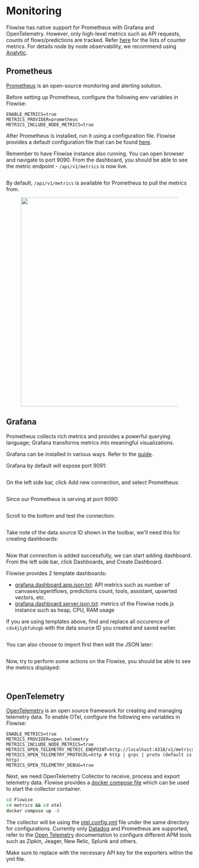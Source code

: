 # Monitoring

Flowise has native support for Prometheus with Grafana and OpenTelemetry. However, only high-level metrics such as API requests, counts of flows/predictions are tracked. Refer [here](https://github.com/FlowiseAI/Flowise/blob/main/packages/flowise-server/src/Interface.Metrics.ts#L13) for the lists of counter metrics. For details node by node observability, we recommend using [Analytic](broken-reference).

## Prometheus

[Prometheus](https://prometheus.io/) is an open-source monitoring and alerting solution.

Before setting up Prometheus, configure the following env variables in Flowise:

```properties
ENABLE_METRICS=true
METRICS_PROVIDER=prometheus
METRICS_INCLUDE_NODE_METRICS=true
```

After Prometheus is installed, run it using a configuration file. Flowise provides a default configuration file that can be found [here](https://github.com/FlowiseAI/Flowise/blob/main/metrics/prometheus/prometheus.config.yml).

Remember to have Flowise instance also running. You can open browser and navigate to port 9090. From the dashboard, you should be able to see the metric endpoint - `/api/v1/metrics` is now live.

<figure><img src="../.gitbook/assets/image (178).png" alt=""><figcaption></figcaption></figure>

By default, `/api/v1/metrics` is available for Prometheus to pull the metrics from.

<figure><img src="../.gitbook/assets/image (177).png" alt="" width="563"><figcaption></figcaption></figure>

## Grafana

Prometheus collects rich metrics and provides a powerful querying language; Grafana transforms metrics into meaningful visualizations.

Grafana can be installed in various ways. Refer to the [guide](https://grafana.com/docs/grafana/latest/setup-grafana/installation/).

Grafana by default will expose port 9091:

<figure><img src="../.gitbook/assets/image (179).png" alt=""><figcaption></figcaption></figure>

On the left side bar, click Add new connection, and select Prometheus:

<figure><img src="../.gitbook/assets/image (180).png" alt=""><figcaption></figcaption></figure>

Since our Prometheus is serving at port 9090:

<figure><img src="../.gitbook/assets/image (181).png" alt=""><figcaption></figcaption></figure>

Scroll to the bottom and test the connection:

<figure><img src="../.gitbook/assets/image (182).png" alt=""><figcaption></figcaption></figure>

Take note of the data source ID shown in the toolbar, we'll need this for creating dashboards:

<figure><img src="../.gitbook/assets/image (184).png" alt=""><figcaption></figcaption></figure>

Now that connection is added successfully, we can start adding dashboard. From the left side bar, click Dashboards, and Create Dashboard.

Flowise provides 2 template dashboards:

* [grafana.dashboard.app.json.txt](https://github.com/FlowiseAI/Flowise/blob/main/metrics/grafana/grafana.dashboard.app.json.txt): API metrics such as number of canvases/agentflows, predictions count, tools, assistant, upserted vectors, etc.
* [grafana.dashboard.server.json.txt](https://github.com/FlowiseAI/Flowise/blob/main/metrics/grafana/grafana.dashboard.server.json.txt): metrics of the Flowise node.js instance such as heap, CPU, RAM usage

If you are using templates above, find and replace all occurence of `cds4j1ybfuhogb` with the data source ID you created and saved earlier.

<figure><img src="../.gitbook/assets/image (183).png" alt=""><figcaption></figcaption></figure>

You can also choose to import first then edit the JSON later:

<figure><img src="../.gitbook/assets/image (185).png" alt=""><figcaption></figcaption></figure>

Now, try to perform some actions on the Flowise, you should be able to see the metrics displayed:

<figure><img src="../.gitbook/assets/image (186).png" alt=""><figcaption></figcaption></figure>

<figure><img src="../.gitbook/assets/image (187).png" alt=""><figcaption></figcaption></figure>

## OpenTelemetry

[OpenTelemetry](https://opentelemetry.io/) is an open source framework for creating and managing telemetry data. To enable OTel, configure the following env variables in Flowise:

```properties
ENABLE_METRICS=true
METRICS_PROVIDER=open_telemetry
METRICS_INCLUDE_NODE_METRICS=true
METRICS_OPEN_TELEMETRY_METRIC_ENDPOINT=http://localhost:4318/v1/metrics
METRICS_OPEN_TELEMETRY_PROTOCOL=http # http | grpc | proto (default is http)
METRICS_OPEN_TELEMETRY_DEBUG=true
```

Next, we need OpenTelemetry Collector to receive, process and export telemetry data. Flowise provides a [docker compose file](https://github.com/FlowiseAI/Flowise/blob/main/metrics/otel/compose.yaml) which can be used to start the collector container.

```bash
cd Flowise
cd metrics && cd otel
docker compose up -d
```

The collector will be using the [otel.config.yml](https://github.com/FlowiseAI/Flowise/blob/main/metrics/otel/otel.config.yml) file under the same directory for configurations. Currently only [Datadog](https://www.datadoghq.com/) and Prometheus are supported, refer to the [Open Telemetry](https://opentelemetry.io/) documentation to configure different APM tools such as Zipkin, Jeager, New Relic, Splunk and others.

Make sure to replace with the necessary API key for the exporters within the yml file.
